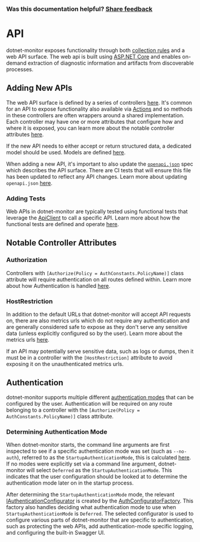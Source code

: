 
### Was this documentation helpful? [Share feedback](https://www.research.net/r/DGDQWXH?src=documentation%2FlearningPath%2Fapi)

# API

dotnet-monitor exposes functionality through both [collection rules](./collectionrules.md) and a web API surface. The web api is built using [ASP.NET Core](https://dotnet.microsoft.com/learn/aspnet/what-is-aspnet-core) and enables on-demand extraction of diagnostic information and artifacts from discoverable processes.

## Adding New APIs

The web API surface is defined by a series of controllers [here](https://github.com/dotnet/dotnet-monitor/blob/963f5824e2e4cef8fb6a969a03abb7d26e7eec56/src/Microsoft.Diagnostics.Monitoring.WebApi/Controllers/). It's common for an API to expose functionality also available via [Actions](./collectionrules.md#actions) and so methods in these controllers are often wrappers around a shared implementation. Each controller may have one or more attributes that configure how and where it is exposed, you can learn more about the notable controller attributes [here](#notable-controller-attributes).

If the new API needs to either accept or return structured data, a dedicated model should be used. Models are defined [here](https://github.com/dotnet/dotnet-monitor/blob/963f5824e2e4cef8fb6a969a03abb7d26e7eec56/src/Microsoft.Diagnostics.Monitoring.WebApi/Models/).

When adding a new API, it's important to also update the [`openapi.json`](../openapi.json) spec which describes the API surface. There are CI tests that will ensure this file has been updated to reflect any API changes. Learn more about updating `openapi.json` [here](./testing.md#openapi-generation).

### Adding Tests

Web APIs in dotnet-monitor are typically tested using functional tests that leverage the [ApiClient](https://github.com/dotnet/dotnet-monitor/blob/963f5824e2e4cef8fb6a969a03abb7d26e7eec56/src/Tests/Microsoft.Diagnostics.Monitoring.Tool.FunctionalTests/HttpApi/ApiClient.cs) to call a specific API. Learn more about how the functional tests are defined and operate [here](./testing.md#functional-tests).

## Notable Controller Attributes

### Authorization

Controllers with `[Authorize(Policy = AuthConstants.PolicyName)]` class attribute will require authentication on all routes defined within. Learn more about how Authentication is handled [here](#authentication).

### HostRestriction

In addition to the default URLs that dotnet-monitor will accept API requests on, there are also metrics urls which do not require any authentication and are generally considered safe to expose as they don't serve any sensitive data (unless explicitly configured so by the user). Learn more about the metrics urls [here](../configuration/metrics-configuration.md#metrics-urls).

If an API may potentially serve sensitive data, such as logs or dumps, then it must be in a controller with the `[HostRestriction]` attribute to avoid exposing it on the unauthenticated metrics urls.

## Authentication

dotnet-monitor supports multiple different [authentication modes](../authentication.md) that can be configured by the user. Authentication will be required on any route belonging to a controller with the `[Authorize(Policy = AuthConstants.PolicyName)]` class attribute.

### Determining Authentication Mode

When dotnet-monitor starts, the command line arguments are first inspected to see if a specific authentication mode was set (such as `--no-auth`), referred to as the `StartupAuthenticationMode`, this is calculated [here](https://github.com/dotnet/dotnet-monitor/blob/963f5824e2e4cef8fb6a969a03abb7d26e7eec56/src/Tools/dotnet-monitor/Commands/CollectCommandHandler.cs#L29). If no modes were explicitly set via a command line argument, dotnet-monitor will select `Deferred` as the `StartupAuthenticationMode`. This indicates that the user configuration should be looked at to determine the authentication mode later on in the startup process.

After determining the `StartupAuthenticationMode` mode, the relevant [IAuthenticationConfigurator](https://github.com/dotnet/dotnet-monitor/blob/963f5824e2e4cef8fb6a969a03abb7d26e7eec56/src/Tools/dotnet-monitor/Auth/IAuthenticationConfigurator.cs) is created by the [AuthConfiguratorFactory](https://github.com/dotnet/dotnet-monitor/blob/963f5824e2e4cef8fb6a969a03abb7d26e7eec56/src/Tools/dotnet-monitor/Auth/AuthConfiguratorFactory.cs). This factory also handles deciding what authentication mode to use when `StartupAuthenticationMode` is `Deferred`. The selected configurator is used to configure various parts of dotnet-monitor that are specific to authentication, such as protecting the web APIs, add authentication-mode specific logging, and configuring the built-in Swagger UI.
